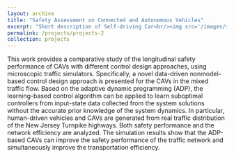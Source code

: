 ```yaml
---
layout: archive
title: "Safety Assessment on Connected and Autonomous Vehicles"
excerpt: "Short description of Self-driving Car<br/><img src='/images/sumo.jpg'>"
permalink: /projects/projects-2
collection: projects
---
```


This work provides a comparative study of the longitudinal safety performance of CAVs with different control design approaches, using microscopic traffic simulators. Specifically, a novel data-driven nonmodel-based control design approach is presented for the CAVs in the mixed traffic flow. Based on the adaptive dynamic programming (ADP), the learning-based control algorithm can be applied to learn suboptimal controllers from input-state data collected from the system solutions without the accurate prior knowledge of the system dynamics. In particular, human-driven vehicles and CAVs are generated from real traffic distribution of the New Jersey Turnpike highways. Both safety performance and the network efficiency are analyzed. The simulation results show that the ADP-based CAVs can improve the safety performance of the traffic network and simultaneously improve the transportation efficiency.